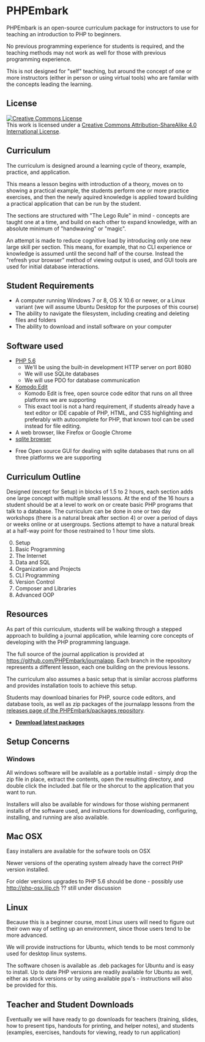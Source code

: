 # PHPEmbark

PHPEmbark is an open-source curriculum package for instructors to use for teaching an introduction to PHP to beginners.

No previous programming experience for students is required, and the teaching methods may not work as well for those with previous programming experience.

This is not designed for "self" teaching, but around the concept of one or more instructors (either in person or using virtual tools) who are familar with the concepts leading the learning.

## License

<a rel="license" href="http://creativecommons.org/licenses/by-sa/4.0/"><img alt="Creative Commons License" style="border-width:0" src="https://i.creativecommons.org/l/by-sa/4.0/88x31.png" /></a><br />This work is licensed under a <a rel="license" href="http://creativecommons.org/licenses/by-sa/4.0/">Creative Commons Attribution-ShareAlike 4.0 International License</a>.

## Curriculum

The curriculum is designed around a learning cycle of theory, example, practice, and application.

This means a lesson begins with introduction of a theory, moves on to showing a practical example, the students perform one or more practice exercises, and then the newly aquired knowledge is applied toward building a practical application that can be run by the student.

The sections are structured with "The Lego Rule" in mind - concepts are taught one at a time, and build on each other to expand knowledge, with an absolute minimum of "handwaving" or "magic".

An attempt is made to reduce cognitive load by introducing only one new large skill per section.  This means, for example, that no CLI experience or knowledge is assumed until the second half of the course.  Instead the "refresh your browser" method of viewing output is used, and GUI tools are used for initial database interactions.

## Student Requirements

- A computer running Windows 7 or 8, OS X 10.6 or newer, or a Linux variant (we will assume Ubuntu Desktop for the purposes of this course)
- The ability to navigate the filesystem, including creating and deleting files and folders
- The ability to download and install software on your computer

## Software used

* [PHP 5.6](http://php.net)
    - We'll be using the built-in development HTTP server on port 8080
    - We will use SQLite databases
    - We will use PDO for database communication
* [Komodo Edit](http://komodoide.com/komodo-edit/)
    - Komodo Edit is free, open source code editor that runs on all three platforms we are supporting
    - This exact tool is not a hard requirement, if students already have a text editor or IDE capable of PHP, HTML, and CSS highlighting and preferably with autocomplete for PHP, that known tool can be used instead for file editing.
* A web browser, like Firefox or Google Chrome
* [sqlite browser](http://sqlitebrowser.org/)
 - Free Open source GUI for dealing with sqlite databases that runs on all three platforms we are supporting

## Curriculum Outline

Designed (except for Setup) in blocks of 1.5 to 2 hours, each section adds one
large concept with multiple small lessons. At the end of the 16 hours a student
should be at a level to work on or create basic PHP programs that talk to a
database. The curriculum can be done in one or two day workshops (there is a
natural break after section 4) or over a period of days or weeks online or at
usergroups. Sections attempt to have a natural break at a half-way point for
those restrained to 1 hour time slots.

0. Setup
1. Basic Programming
2. The Internet
3. Data and SQL
4. Organization and Projects
5. CLI Programming
6. Version Control
7. Composer and Libraries
8. Advanced OOP

## Resources

As part of this curriculum, students will be walking through a stepped approach to building a journal application, while learning core concepts of developing with the PHP programming language.

The full source of the journal application is provided at <https://github.com/PHPEmbark/journalapp>. Each branch in the repository represents a different lesson, each one building on the previous lessons.

The curriculum also assumes a basic setup that is similar accross platforms and provides installation tools to achieve this setup.

Students may download binaries for PHP, source code editors, and database tools, as well as zip packages of the journalapp lessons from the [releases page of the PHPEmbark/packages repository][release packages].

- **[Download latest packages][release packages]**


## Setup Concerns

### Windows
All windows software will be available as a portable install - simply drop the zip file in place, extract the contents, open the resulting directory, and double click the included .bat file or the shorcut to the application that you want to run.

Installers will also be available for windows for those wishing permanent installs of the software used, and instructions for downloading, configuring, installing, and running are also available.

## Mac OSX
Easy installers are available for the sofware tools on OSX

Newer versions of the operating system already have the correct PHP version installed.

For older versions upgrades to PHP 5.6 should be done - possibly use http://php-osx.liip.ch ?? still under discussion

## Linux
Because this is a beginner course, most Linux users will need to figure out their own way of setting up an environment, since those users tend to be more advanced.

We will provide instructions for Ubuntu, which tends to be most commonly used for desktop linux systems.

The software chosen is available as .deb packages for Ubuntu and is easy to install.  Up to date PHP versions are readily available for Ubuntu as well, either as stock versions or by using available ppa's - instructions will also be provided for this.

## Teacher and Student Downloads
Eventually we will have ready to go downloads for teachers (training, slides, how to present tips, handouts for printing, and helper notes), and students (examples, exercises, handouts for viewing, ready to run application)


[release packages]: https://github.com/PHPEmbark/packages/releases/latest
